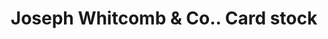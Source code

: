 ---
doi: 10.7916/D8T16FVP
date_other: '1897'
date_other_textual: '1897'
form: printed ephemera
genre:
- Card stock
name:
- Joseph Whitcomb & Co.
object_in_context_url: https://biggert.cul.columbia.edu/items/view/ave_biggert_01857
subject_hierarchical_geographic:
- Springfield, Massachusetts, United States
subject_name:
- Joseph Whitcomb & Co.
title: Joseph Whitcomb & Co.. Card stock
sort_title: Joseph Whitcomb & Co.. Card stock
call_number: ave_biggert_01857
coordinates:
- 42.112411,-72.547455
pid: ave_biggert_01857
identifiers: ave_biggert_01857
thumbnail: https://derivativo-3.library.columbia.edu/iiif/2/ldpd:490680/full/!256,256/0/native.jpg
permalink: "/items/ave_biggert_01857/"
layout: iiif-image-page
---
